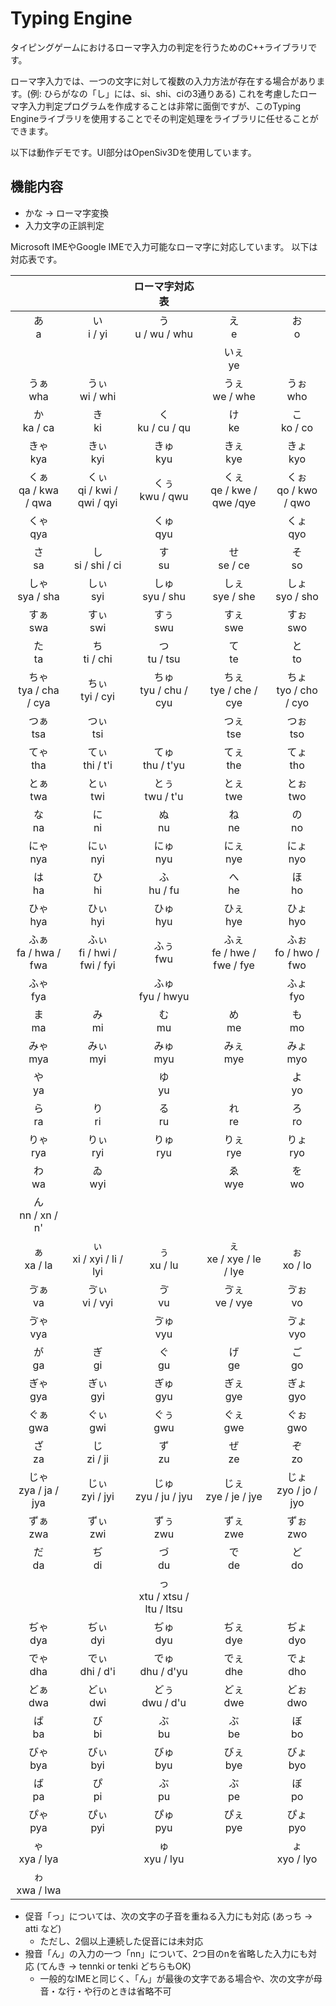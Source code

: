 # Typing Engine

タイピングゲームにおけるローマ字入力の判定を行うためのC++ライブラリです。

ローマ字入力では、一つの文字に対して複数の入力方法が存在する場合があります。(例: ひらがなの「し」には、si、shi、ciの3通りある)
これを考慮したローマ字入力判定プログラムを作成することは非常に面倒ですが、このTyping Engineライブラリを使用することでその判定処理をライブラリに任せることができます。

以下は動作デモです。UI部分はOpenSiv3Dを使用しています。

## 機能内容

- かな → ローマ字変換
- 入力文字の正誤判定

Microsoft IMEやGoogle IMEで入力可能なローマ字に対応しています。
以下は対応表です。

|                         |                              |        ローマ字対応表         |                              |                         |
| :---------------------: | :--------------------------: | :---------------------------: | :--------------------------: | :---------------------: |
|         あ<br>a         |         い<br>i / yi         |      う<br>u / wu / whu       |           え<br>e            |         お<br>o         |
|                         |                              |                               |          いぇ<br>ye          |                         |
|       うぁ<br>wha       |       うぃ<br>wi / whi       |                               |       うぇ<br>we / whe       |       うぉ<br>who       |
|      か<br>ka / ca      |           き<br>ki           |      く<br>ku / cu / qu       |           け<br>ke           |      こ<br>ko / co      |
|       きゃ<br>kya       |         きぃ<br>kyi          |          きゅ<br>kyu          |         きぇ<br>kye          |       きょ<br>kyo       |
| くぁ<br>qa / kwa / qwa  | くぃ<br>qi / kwi / qwi / qyi |       くぅ<br>kwu / qwu       | くぇ<br>qe / kwe / qwe /qye  | くぉ<br>qo / kwo / qwo  |
|       くゃ<br>qya       |                              |          くゅ<br>qyu          |                              |       くょ<br>qyo       |
|        さ<br>sa         |     し<br>si / shi / ci      |           す<br>su            |        せ<br>se / ce         |        そ<br>so         |
|    しゃ<br>sya / sha    |         しぃ<br>syi          |       しゅ<br>syu / shu       |      しぇ<br>sye / she       |    しょ<br>syo / sho    |
|       すぁ<br>swa       |         すぃ<br>swi          |          すぅ<br>swu          |         すぇ<br>swe          |       すぉ<br>swo       |
|        た<br>ta         |        ち<br>ti / chi        |        つ<br> tu / tsu        |           て<br>te           |        と<br>to         |
| ちゃ<br>tya / cha / cya |      ちぃ<br>tyi / cyi       |    ちゅ<br>tyu / chu / cyu    |   ちぇ<br>tye / che / cye    | ちょ<br>tyo / cho / cyo |
|       つぁ<br>tsa       |         つぃ<br>tsi          |                               |         つぇ<br>tse          |       つぉ<br>tso       |
|       てゃ<br>tha       |      てぃ<br>thi / t'i       |      てゅ<br>thu / t'yu       |         てぇ<br>the          |       てょ<br>tho       |
|       とぁ<br>twa       |         とぃ<br>twi          |       とぅ<br>twu / t'u       |         とぇ<br>twe          |       とぉ<br>two       |
|        な<br>na         |           に<br>ni           |           ぬ<br>nu            |           ね<br>ne           |        の<br>no         |
|       にゃ<br>nya       |         にぃ<br>nyi          |          にゅ<br>nyu          |         にぇ<br>nye          |       にょ<br>nyo       |
|        は<br>ha         |           ひ<br>hi           |         ふ<br>hu / fu         |           へ<br>he           |        ほ<br>ho         |
|       ひゃ<br>hya       |         ひぃ<br>hyi          |          ひゅ<br>hyu          |         ひぇ<br>hye          |       ひょ<br>hyo       |
| ふぁ<br>fa / hwa / fwa  | ふぃ<br>fi / hwi / fwi / fyi |          ふぅ<br>fwu          | ふぇ<br>fe / hwe / fwe / fye | ふぉ<br>fo / hwo / fwo  |
|       ふゃ<br>fya       |                              |      ふゅ<br>fyu / hwyu       |                              |       ふょ<br>fyo       |
|        ま<br>ma         |           み<br>mi           |           む<br>mu            |           め<br>me           |        も<br>mo         |
|       みゃ<br>mya       |         みぃ<br>myi          |          みゅ<br>myu          |         みぇ<br>mye          |       みょ<br>myo       |
|        や<br>ya         |                              |           ゆ<br>yu            |                              |        よ<br>yo         |
|        ら<br>ra         |           り<br>ri           |           る<br>ru            |           れ<br>re           |        ろ<br>ro         |
|       りゃ<br>rya       |         りぃ<br>ryi          |          りゅ<br>ryu          |         りぇ<br>rye          |       りょ<br>ryo       |
|        わ<br>wa         |          ゐ<br>wyi           |                               |          ゑ<br>wye           |        を<br>wo         |
|   ん<br>nn / xn / n'    |                              |                               |                              |                         |
|      ぁ<br>xa / la      |  ぃ<br>xi / xyi / li / lyi   |         ぅ<br>xu / lu         |  ぇ<br>xe / xye / le / lye   |      ぉ<br>xo / lo      |
|       ゔぁ<br>va        |       ゔぃ<br>vi / vyi       |           ゔ<br>vu            |       ゔぇ<br>ve / vye       |       ゔぉ<br>vo        |
|       ゔゃ<br>vya       |                              |          ゔゅ<br>vyu          |                              |       ゔょ<br>vyo       |
|        が<br>ga         |           ぎ<br>gi           |           ぐ<br>gu            |           げ<br>ge           |        ご<br>go         |
|       ぎゃ<br>gya       |         ぎぃ<br>gyi          |          ぎゅ<br>gyu          |         ぎぇ<br>gye          |       ぎょ<br>gyo       |
|       ぐぁ<br>gwa       |         ぐぃ<br>gwi          |          ぐぅ<br>gwu          |         ぐぇ<br>gwe          |       ぐぉ<br>gwo       |
|        ざ<br>za         |        じ<br>zi / ji         |           ず<br>zu            |           ぜ<br>ze           |        ぞ<br>zo         |
| じゃ<br>zya / ja / jya  |      じぃ<br>zyi / jyi       |    じゅ<br>zyu / ju / jyu     |    じぇ<br>zye / je / jye    | じょ<br>zyo / jo / jyo  |
|       ずぁ<br>zwa       |         ずぃ<br>zwi          |          ずぅ<br>zwu          |         ずぇ<br>zwe          |       ずぉ<br>zwo       |
|        だ<br>da         |           ぢ<br>di           |           づ<br>du            |           で<br>de           |        ど<br>do         |
|                         |                              | っ<br>xtu / xtsu / ltu / ltsu |                              |                         |
|       ぢゃ<br>dya       |         ぢぃ<br>dyi          |          ぢゅ<br>dyu          |         ぢぇ<br>dye          |       ぢょ<br>dyo       |
|       でゃ<br>dha       |      でぃ<br>dhi / d'i       |      でゅ<br>dhu / d'yu       |         でぇ<br>dhe          |       でょ<br>dho       |
|       どぁ<br>dwa       |         どぃ<br>dwi          |       どぅ<br>dwu / d'u       |         どぇ<br>dwe          |       どぉ<br>dwo       |
|        ば<br>ba         |           び<br>bi           |           ぶ<br>bu            |           ぶ<br>be           |        ぼ<br>bo         |
|       びゃ<br>bya       |         びぃ<br>byi          |          びゅ<br>byu          |         びぇ<br>bye          |       びょ<br>byo       |
|        ば<br>pa         |           ぴ<br>pi           |           ぶ<br>pu            |           ぶ<br>pe           |        ぼ<br>po         |
|       ぴゃ<br>pya       |         ぴぃ<br>pyi          |          ぴゅ<br>pyu          |         ぴぇ<br>pye          |       ぴょ<br>pyo       |
|     ゃ<br>xya / lya     |                              |        ゅ<br>xyu / lyu        |                              |     ょ<br>xyo / lyo     |
|     ゎ<br>xwa / lwa     |                              |                               |                              |                         |

- 促音「っ」については、次の文字の子音を重ねる入力にも対応 (あっち → atti など)
  - ただし、2個以上連続した促音には未対応
- 撥音「ん」の入力の一つ「nn」について、2つ目のnを省略した入力にも対応 (てんき → tennki or tenki どちらもOK)
  - 一般的なIMEと同じく、「ん」が最後の文字である場合や、次の文字が母音・な行・や行のときは省略不可

